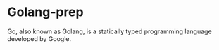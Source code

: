 # Golang-prep
Go, also known as Golang, is a statically typed programming language developed by Google.
